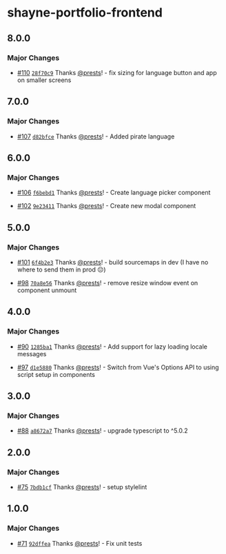 # shayne-portfolio-frontend

## 8.0.0

### Major Changes

- [#110](https://github.com/prests/portfolio/pull/110) [`28f70c9`](https://github.com/prests/portfolio/commit/28f70c919b421a117121ead5f96c5187cbb071ad) Thanks [@prests](https://github.com/prests)! - fix sizing for language button and app on smaller screens

## 7.0.0

### Major Changes

- [#107](https://github.com/prests/portfolio/pull/107) [`d82bfce`](https://github.com/prests/portfolio/commit/d82bfce715fbd43dbc4d95e2b8bcc418abe4377b) Thanks [@prests](https://github.com/prests)! - Added pirate language

## 6.0.0

### Major Changes

- [#106](https://github.com/prests/portfolio/pull/106) [`f6bebd1`](https://github.com/prests/portfolio/commit/f6bebd179637086fbdc29927a09251a9a06d2490) Thanks [@prests](https://github.com/prests)! - Create language picker component

- [#102](https://github.com/prests/portfolio/pull/102) [`9e23411`](https://github.com/prests/portfolio/commit/9e23411040a30fd51f6c8c5ce51dbb16d4ef610c) Thanks [@prests](https://github.com/prests)! - Create new modal component

## 5.0.0

### Major Changes

- [#101](https://github.com/prests/portfolio/pull/101) [`6f4b2e3`](https://github.com/prests/portfolio/commit/6f4b2e3f527dd938285937e8d644cf4c1c1e73e2) Thanks [@prests](https://github.com/prests)! - build sourcemaps in dev (I have no where to send them in prod 😔)

- [#98](https://github.com/prests/portfolio/pull/98) [`70a8e56`](https://github.com/prests/portfolio/commit/70a8e562455f4777aeeb1e6a62134198d4c3902b) Thanks [@prests](https://github.com/prests)! - remove resize window event on component unmount

## 4.0.0

### Major Changes

- [#90](https://github.com/prests/portfolio/pull/90) [`1285ba1`](https://github.com/prests/portfolio/commit/1285ba1117766388c3961238e1412aa0f91f221c) Thanks [@prests](https://github.com/prests)! - Add support for lazy loading locale messages

- [#97](https://github.com/prests/portfolio/pull/97) [`d1e5880`](https://github.com/prests/portfolio/commit/d1e5880fe6a41b45d94f9398ff6f3ab39ab1f989) Thanks [@prests](https://github.com/prests)! - Switch from Vue's Options API to using script setup in components

## 3.0.0

### Major Changes

- [#88](https://github.com/prests/portfolio/pull/88) [`a8672a7`](https://github.com/prests/portfolio/commit/a8672a7a79b5ea27ae5ee324133f138c0da648fe) Thanks [@prests](https://github.com/prests)! - upgrade typescript to ^5.0.2

## 2.0.0

### Major Changes

- [#75](https://github.com/prests/portfolio/pull/75) [`7bdb1cf`](https://github.com/prests/portfolio/commit/7bdb1cfb9ddee21d228ce713aebe0d67b90e85b5) Thanks [@prests](https://github.com/prests)! - setup stylelint

## 1.0.0

### Major Changes

- [#71](https://github.com/prests/portfolio/pull/71) [`92dffea`](https://github.com/prests/portfolio/commit/92dffea786077a0b8bd94fb4b25d98baec56ca93) Thanks [@prests](https://github.com/prests)! - Fix unit tests

